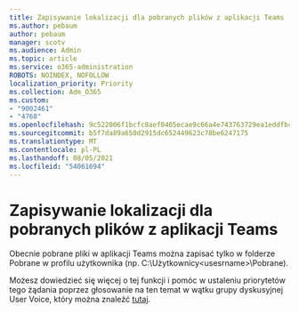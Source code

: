 ```yaml
---
title: Zapisywanie lokalizacji dla pobranych plików z aplikacji Teams
ms.author: pebaum
author: pebaum
manager: scotv
ms.audience: Admin
ms.topic: article
ms.service: o365-administration
ROBOTS: NOINDEX, NOFOLLOW
localization_priority: Priority
ms.collection: Adm_O365
ms.custom:
- "9002461"
- "4768"
ms.openlocfilehash: 9c522006f1bcfc8aef0405ecae9c66a4e743763729ea1eddfbca30197e62e812
ms.sourcegitcommit: b5f7da89a650d2915dc652449623c78be6247175
ms.translationtype: MT
ms.contentlocale: pl-PL
ms.lasthandoff: 08/05/2021
ms.locfileid: "54061694"
---
```

# <a name="save-location-for-files-downloaded-from-teams"></a>Zapisywanie lokalizacji dla pobranych plików z aplikacji Teams

Obecnie pobrane pliki w aplikacji Teams można zapisać tylko w folderze Pobrane w profilu użytkownika (np. C:\Użytkownicy\<usesrname>\Pobrane).

Możesz dowiedzieć się więcej o tej funkcji i pomóc w ustaleniu priorytetów tego żądania poprzez głosowanie na ten temat w wątku grupy dyskusyjnej User Voice, który można znaleźć [tutaj](https://microsoftteams.uservoice.com/forums/555103-public/suggestions/18693262-have-the-download-function-of-files-allow-you-to-s).

